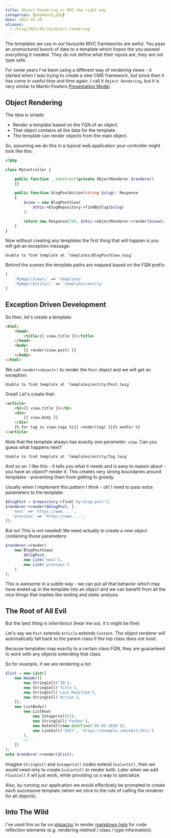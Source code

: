 ```yaml
--- 
title: Object Rendering or MVC the right way
categories: [phpbench,php]
date: 2021-05-19
aliases:
  - /blog/2021/05/19/object-rendering
---
```


The templates we use in our favourite MVC frameworks are awful. You pass an
unstructured bunch of data to a template which _hopes_ the you passed
everything it needed. They do not define what their inputs are, they are not
type safe.

For some years I've been using a different way of rendering views - it started
when I was trying to create a new CMS framework, but since then it has come in
useful time and time again. I call it `Object Rendering`, but it is very
similar to Martin Fowlers [Presentation
Model](https://www.martinfowler.com/eaaDev/PresentationModel.html).

Object Rendering
----------------

The idea is simple:

- Render a template based on the FQN of an object. 
- That object contains all the data for the template.
- The template can render objects from the main object.

So, assuming we do this in a typical web application your controller might
look like this:

```php
<?php

class MyController {

    public function __construct(private ObjectRenderer $renderer)
    {}

    public function blogPostAction(string $slug): Response
    {
        $view = new BlogPostView(
            $this->blogRepository->findBySlug($slug)
        );

        return new Response(200, $this->objectRenderer->render($view);
    }
}
```

Now without creating any templates the first thing that will happen is you
will get an exception message:

```text
Unable to find template at `templates/BlogPostView.twig`
```

Behind the scenes the template paths are mapped based on the FQN prefix:

```php
[
    'MyApp\\View\\' => 'templates'
    'MyApp\\Entity\\' => 'templates/entity'
]
```

Exception Driven Development
----------------------------

So then, let's create a template:

```html
<html>
    <head>
        <title>{{ view.title }}</title>
    </head>
    <body>
        {{ render(view.post) }}
    </body>
</html>
```

We call `render(<object>)` to render the `Post` object and we will get an
exception:

```text
Unable to find template at `templates/entity/Post.twig`
```

Great! Let's create that:

```html
<article>
    <h2>{{ view.title }}</h2>
    <div>
        {{ view.body }}
    </div>
    {% for tag in view.tags %}{{ render(tag) }}{% endfor %}
</article>
```

Note that the template always has exactly one parameter: `view`. Can you guess
what happens next?

```text
Unable to find template at `templates/entity/Tag.twig`
```

And so on. I like this - it tells you what it needs and is easy to reason
about - you have an object? render it. This creates very strong boundaries
around templates - preventing them from getting to greedy.

Usually when I implement this pattern I think - oh! I need to pass extra
parameters to the template:

```php
$blogPost = $repository->find('my-blog-post');
$renderer->render($blogPost, [
   'next' => 'https://www....',
   'previous' => 'https://www....',
]);
```

But no! This is not needed! We need actually to create a new object containing
those parameters:

```php
$renderer->render(
    new BlogPostView(
        $blogPost,
        new Link('next'),
        new Link('previous')
    )
);
```

This is awesome in a subtle way - we can put all that behavior which may have
ended up in the template into an *object* and we can benefit from all the nice
things that implies like testing and static analysis.

The Root of All Evil
--------------------

But the best thing is _inheritence_ (hear me out, it's might be fine).

Let's say we `Post` extends `Article` extends `Content`. The object renderer
will automatically fall back to the parent class if the top class does not
exist.

Because templates map exactly to a certain class FQN, they are guaranteed to work
with any objects extending that class.

So for example, if we are rendering a list:

```php
$list = new List([
    new Header([
        new StringCell('ID'),
        new StringCell('Title'),
        new StringCell('Last Modified'),
        new StringCell('Action'),
    ]),
    new ListBody([
        new ListRow(
            new IntegerCell(5),
            new StringCell('Foobar'),
            new DateCell(new DateTime('05-05-2020')),
            new LinkCell('Edit', 'https://example.com/edit/this')
        ),
        // ...
    ])
);
echo $renderer->render($list);
```

Imagine `StringCell` and `IntegerCell` nodes extend `ScalarCell`, then we
would need only to create `ScalarCell` to render both. Later when we add
`FloatCell` it wil just work, while providing us a way to specialize.

Also, by running our application we would effectively be prompted to create each
successive template (when we stick to the rule of calling the renderer for all
objects). 

Into The Wild
-------------

I've used this so far on
[phpactor](https://github.com/phpactor/phpactor) to render [markdown help](https://github.com/phpactor/language-server-phpactor-extensions/tree/master/templates/markdown/Phpactor) for code reflection elements (e.g. rendering method / class / type information).
